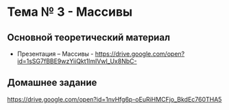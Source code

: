 # Тема № 3 - Массивы

## Основной теоретический материал

- Презентация – Массивы - https://drive.google.com/open?id=1sSG7fBBE9wzYiiQkt1lmIVwI_Ux8NbC-

## Домашнее задание

https://drive.google.com/open?id=1nvHfg6p-oEuRiHMCFjo_BkdEc760THA5